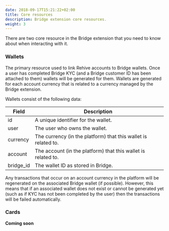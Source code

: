 ```yaml
---
date: 2018-09-17T15:21:22+02:00
title: Core resources
description: Bridge extension core resources.
weight: 3
---
```


There are two core resource in the Bridge extension that you need to know about when interacting with it.

### Wallets

The primary resource used to link Rehive accounts to Bridge wallets. Once a user has completed Bridge KYC (and a Bridge customer ID has been attached to them) wallets will be generated for them. Wallets are generated for each account currency that is related to a currency managed by the Bridge extension.

Wallets consist of the following data:

Field | Description
--- | ---
id |  A unique identifier for the wallet.
user | The user who owns the wallet.
currency | The currency (in the platform) that this wallet is related to.
account | The account (in the platform) that this wallet is related to.
bridge_id | The wallet ID as stored in Bridge.

Any transactions that occur on an account currency in the platform will be regenerated on the associated Bridge wallet (if possible). However, this means that if an associated wallet does not exist or cannot be generated yet (such as if KYC has not been completed by the user) then the transactions will be failed automatically.


### Cards

**Coming soon**